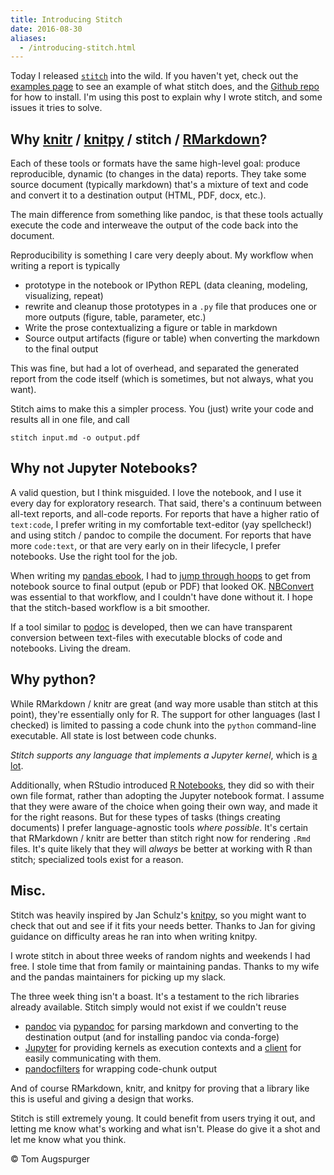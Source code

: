 ```yaml
---
title: Introducing Stitch
date: 2016-08-30
aliases:
  - /introducing-stitch.html
---
```


Today I released [`stitch`](https://github.com/pystitch/stitch) into the
wild. If you haven't yet, check out the [examples
page](https://pystitch.github.io) to see an example of what stitch does,
and the [Github repo](https://github.com/pystitch/stitch) for how to
install. I'm using this post to explain why I wrote stitch, and some
issues it tries to solve.

Why [knitr](http://yihui.name/knitr/) / [knitpy](https://github.com/janschulz/knitpy) / stitch / [RMarkdown](http://rmarkdown.rstudio.com)?
-------------------------------------------------------------------------------------------------------------------------------------------

Each of these tools or formats have the same high-level goal: produce
reproducible, dynamic (to changes in the data) reports. They take some
source document (typically markdown) that's a mixture of text and code
and convert it to a destination output (HTML, PDF, docx, etc.).

The main difference from something like pandoc, is that these tools
actually execute the code and interweave the output of the code back
into the document.

Reproducibility is something I care very deeply about. My workflow when
writing a report is typically

-   prototype in the notebook or IPython REPL (data cleaning, modeling,
    visualizing, repeat)
-   rewrite and cleanup those prototypes in a `.py` file that produces
    one or more outputs (figure, table, parameter, etc.)
-   Write the prose contextualizing a figure or table in markdown
-   Source output artifacts (figure or table) when converting the
    markdown to the final output

This was fine, but had a lot of overhead, and separated the generated
report from the code itself (which is sometimes, but not always, what
you want).

Stitch aims to make this a simpler process. You (just) write your code
and results all in one file, and call

```
stitch input.md -o output.pdf
```


Why not Jupyter Notebooks?
--------------------------

A valid question, but I think misguided. I love the notebook, and I use
it every day for exploratory research. That said, there's a continuum
between all-text reports, and all-code reports. For reports that have a
higher ratio of `text:code`, I prefer writing in my comfortable
text-editor (yay spellcheck!) and using stitch / pandoc to compile the
document. For reports that have more `code:text`, or that are very early
on in their lifecycle, I prefer notebooks. Use the right tool for the
job.

When writing my [pandas ebook](https://leanpub.com/effective-pandas), I
had to [jump through
hoops](https://github.com/TomAugspurger/modern-pandas/blob/master/Makefile)
to get from notebook source to final output (epub or PDF) that looked
OK. [NBConvert](https://nbconvert.readthedocs.io) was essential to that
workflow, and I couldn't have done without it. I hope that the
stitch-based workflow is a bit smoother.

If a tool similar to [podoc](https://github.com/podoc/podoc/) is
developed, then we can have transparent conversion between text-files
with executable blocks of code and notebooks. Living the dream.

Why python?
-----------

While RMarkdown / knitr are great (and way more usable than stitch at
this point), they're essentially only for R. The support for other
languages (last I checked) is limited to passing a code chunk into the
`python` command-line executable. All state is lost between code chunks.

*Stitch supports any language that implements a Jupyter kernel*, which
is [a
lot](https://github.com/ipython/ipython/wiki/IPython-kernels-for-other-languages).

Additionally, when RStudio introduced [R
Notebooks](http://rmarkdown.rstudio.com/r_notebooks.html), they did so
with their own file format, rather than adopting the Jupyter notebook
format. I assume that they were aware of the choice when going their own
way, and made it for the right reasons. But for these types of tasks
(things creating documents) I prefer language-agnostic tools *where
possible*. It's certain that RMarkdown / knitr are better than stitch
right now for rendering `.Rmd` files. It's quite likely that they will
*always* be better at working with R than stitch; specialized tools
exist for a reason.

Misc.
-----

Stitch was heavily inspired by Jan Schulz's
[knitpy](https://github.com/janschulz/knitpy), so you might want to
check that out and see if it fits your needs better. Thanks to Jan for
giving guidance on difficulty areas he ran into when writing knitpy.

I wrote stitch in about three weeks of random nights and weekends I had
free. I stole time that from family or maintaining pandas. Thanks to my
wife and the pandas maintainers for picking up my slack.

The three week thing isn't a boast. It's a testament to the rich
libraries already available. Stitch simply would not exist if we
couldn't reuse

-   [pandoc](http://pandoc.org) via
    [pypandoc](https://pypi.python.org/pypi/pypandoc) for parsing
    markdown and converting to the destination output (and for
    installing pandoc via conda-forge)
-   [Jupyter](http://jupyter.readthedocs.io/en/latest/) for providing
    kernels as execution contexts and a
    [client](https://jupyter-client.readthedocs.io) for easily
    communicating with them.
-   [pandocfilters](https://github.com/jgm/pandocfilters) for wrapping
    code-chunk output

And of course RMarkdown, knitr, and knitpy for proving that a library
like this is useful and giving a design that works.

Stitch is still extremely young. It could benefit from users trying it
out, and letting me know what's working and what isn't. Please do give
it a shot and let me know what you think.

© Tom Augspurger
